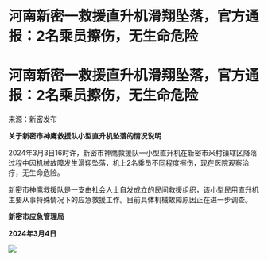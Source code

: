 # 河南新密一救援直升机滑翔坠落，官方通报：2名乘员擦伤，无生命危险

# 河南新密一救援直升机滑翔坠落，官方通报：2名乘员擦伤，无生命危险

来源：新密发布

**关于新密市神鹰救援队小型直升机坠落的情况说明**

2024年3月3日16时许，新密市神鹰救援队一小型直升机在新密市米村镇辖区降落过程中因机械故障发生滑翔坠落，机上2名乘员不同程度擦伤，现在医院观察治疗，无生命危险。

新密市神鹰救援队是一支由社会人士自发成立的民间救援组织，该小型民用直升机主要从事特殊情况下的应急救援工作。目前具体机械故障原因正在进一步调查。

**新密市应急管理局**

**2024年3月4日**

![](https://inews.gtimg.com/om_bt/OVWBODT5Dtw2QkNk3-u38AjspMQFvlZ3ngtBhxGs8jImYAA/1000)

